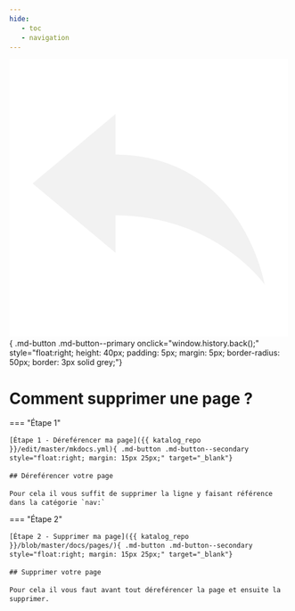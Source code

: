 ```yaml
---
hide:
   - toc
   - navigation
---
```


![Retour configuration](https://raw.githubusercontent.com/Konsilion/website/master/media/fleche-retour.png){ .md-button .md-button--primary onclick="window.history.back();" style="float:right; height: 40px; padding: 5px; margin: 5px; border-radius: 50px; border: 3px solid grey;"}

# Comment supprimer une page ?

=== "Étape 1"

    [Étape 1 - Déreférencer ma page]({{ katalog_repo }}/edit/master/mkdocs.yml){ .md-button .md-button--secondary style="float:right; margin: 15px 25px;" target="_blank"}

    ## Déreférencer votre page
    
    Pour cela il vous suffit de supprimer la ligne y faisant référence dans la catégorie `nav:`

=== "Étape 2"

    [Étape 2 - Supprimer ma page]({{ katalog_repo }}/blob/master/docs/pages/){ .md-button .md-button--secondary style="float:right; margin: 15px 25px;" target="_blank"}

    ## Supprimer votre page
    
    Pour cela il vous faut avant tout déreférencer la page et ensuite la supprimer.